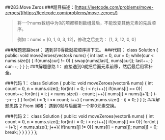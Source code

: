 ##283.Move Zeros
###题目描述：[https://leetcode.com/problems/move-zeroes/](https://leetcode.com/problems/move-zeroes/)
> 将一个nums数组中为0的项都移到数组最后，不能改变其他元素的先后顺序。
> 
> 例如：nums = [0, 1, 0, 3, 12]，修改之后变为： [1, 3, 12, 0, 0]

###解题思路best：
遇到非0得数就按顺序排下去。
###代码：
	class Solution {
	public:
	    void moveZeroes(vector<int>& nums) {
	        int last = 0, cur = 0;
	        while(cur < nums.size()) {
	            if(nums[cur] != 0) {
	                swap(nums[last], nums[cur]);
	                last++;
	            }
	            cur++;
	        }
	    }
	};
###解题思路 1：
直接遇到0就把后面元素前移，然后最后用零补全。

###代码 1：
	class Solution {
	public:
	    void moveZeroes(vector<int>& nums) {
	        int count = 0, n = nums.size();
	        for(int i = 0; i < n; i++){
	            if(nums[i] == 0){
	                count++;
	                for(int j = i; j < nums.size() - count; j++){
	                    nums[j] = nums[j+1];
	                }
	                i--;n--;
	            }
	        }
	        for(int i = 1; i <= count; i++)
	        {
	            nums[nums.size() - i] = 0;
	        }
	    }
	};
###解题思路 2 From 澜猪：
遇到0就与后面第一个非0元素交换。

###代码 2：
	class Solution {
	public:
	    void moveZeroes(vector<int>& nums) {
	        int count = 0, n = nums.size();
	        for(int i = 0; i < n; i++){
	            if(nums[i] == 0){
	                for(int j = i+1; j < nums.size(); j++){
	                    if(nums[j] != 0){
	                        nums[i] = nums[j];
	                        nums[j] = 0;
	                        break;
	                    }
	                }
	            }
	        }
	    }
	};
